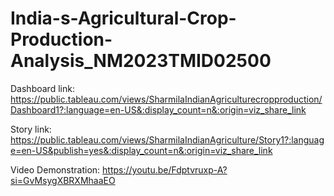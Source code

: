 # India-s-Agricultural-Crop-Production-Analysis_NM2023TMID02500

Dashboard link: https://public.tableau.com/views/SharmilaIndianAgriculturecropproduction/Dashboard1?:language=en-US&:display_count=n&:origin=viz_share_link

Story link: https://public.tableau.com/views/SharmilaIndianAgriculture/Story1?:language=en-US&publish=yes&:display_count=n&:origin=viz_share_link

Video Demonstration: https://youtu.be/Fdptvruxp-A?si=GvMsygXBRXMhaaEO

